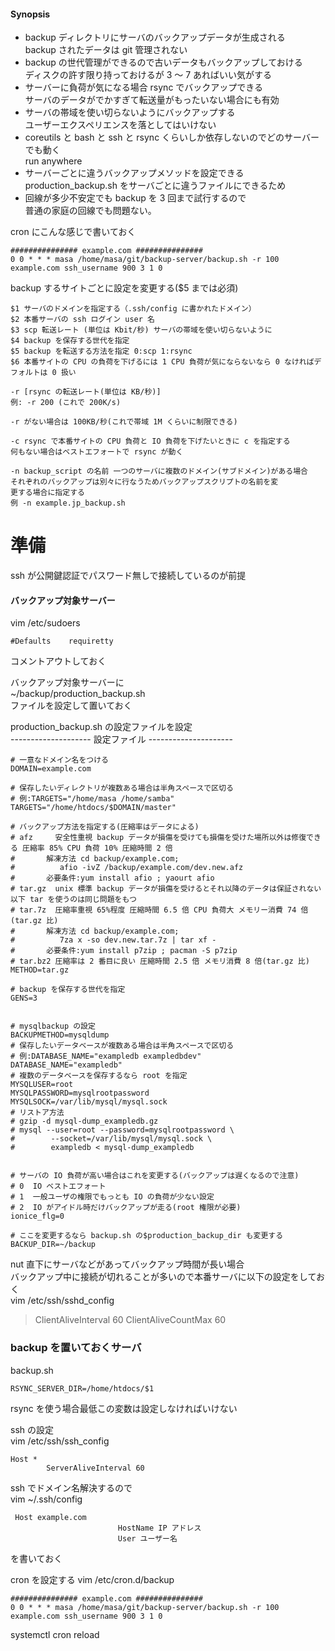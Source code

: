 #### Synopsis

* backup ディレクトリにサーバのバックアップデータが生成される  
  backup されたデータは git 管理されない  
* backup の世代管理ができるので古いデータもバックアップしておける  
  ディスクの許す限り持っておけるが 3 〜 7 あればいい気がする  
* サーバーに負荷が気になる場合 rsync でバックアップできる  
  サーバのデータがでかすぎて転送量がもったいない場合にも有効  
* サーバの帯域を使い切らないようにバックアップする  
  ユーザーエクスペリエンスを落としてはいけない  
* coreutils と bash と ssh と rsync くらいしか依存しないのでどのサーバーでも動く  
  run anywhere  
* サーバーごとに違うバックアップメソッドを設定できる  
  production_backup.sh をサーバごとに違うファイルにできるため  
* 回線が多少不安定でも backup を 3 回まで試行するので  
  普通の家庭の回線でも問題ない。  

cron にこんな感じで書いておく

    ############### example.com ###############
    0 0 * * * masa /home/masa/git/backup-server/backup.sh -r 100 example.com ssh_username 900 3 1 0

 backup するサイトごとに設定を変更する($5 までは必須)
 
    $1 サーバのドメインを指定する（.ssh/config に書かれたドメイン）
    $2 本番サーバの ssh ログイン user 名
    $3 scp 転送レート (単位は Kbit/秒) サーバの帯域を使い切らないように
    $4 backup を保存する世代を指定
    $5 backup を転送する方法を指定 0:scp 1:rsync
    $6 本番サイトの CPU の負荷を下げるには 1 CPU 負荷が気にならないなら 0 なければデフォルトは 0 扱い
 
    -r [rsync の転送レート(単位は KB/秒)]
    例: -r 200 (これで 200K/s)
	
    -r がない場合は 100KB/秒(これで帯域 1M くらいに制限できる)
	
    -c rsync で本番サイトの CPU 負荷と IO 負荷を下げたいときに c を指定する
    何もない場合はベストエフォートで rsync が動く
	
    -n backup_script の名前 一つのサーバに複数のドメイン(サブドメイン)がある場合
    それぞれのバックアップは別々に行なうためバックアップスクリプトの名前を変
    更する場合に指定する
    例 -n example.jp_backup.sh


# 準備

ssh が公開鍵認証でパスワード無しで接続しているのが前提  

#### バックアップ対象サーバー
vim /etc/sudoers  

    #Defaults    requiretty

コメントアウトしておく  

バックアップ対象サーバーに  
~/backup/production_backup.sh  
ファイルを設定して置いておく  

production_backup.sh の設定ファイルを設定  
-------------------- 設定ファイル ---------------------

    # 一意なドメイン名をつける
    DOMAIN=example.com

    # 保存したいディレクトリが複数ある場合は半角スペースで区切る
    # 例:TARGETS="/home/masa /home/samba"
    TARGETS="/home/htdocs/$DOMAIN/master"

    # バックアップ方法を指定する(圧縮率はデータによる)
    # afz     安全性重視 backup データが損傷を受けても損傷を受けた場所以外は修復できる 圧縮率 85% CPU 負荷 10% 圧縮時間 2 倍
    #       解凍方法 cd backup/example.com;
    #          afio -ivZ /backup/example.com/dev.new.afz
    #       必要条件:yum install afio ; yaourt afio
    # tar.gz  unix 標準 backup データが損傷を受けるとそれ以降のデータは保証されない 以下 tar を使うのは同じ問題をもつ
    # tar.7z  圧縮率重視 65%程度 圧縮時間 6.5 倍 CPU 負荷大 メモリー消費 74 倍(tar.gz 比)
    #       解凍方法 cd backup/example.com;
    #          7za x -so dev.new.tar.7z | tar xf -
    #       必要条件:yum install p7zip ; pacman -S p7zip
    # tar.bz2 圧縮率は 2 番目に良い 圧縮時間 2.5 倍 メモリ消費 8 倍(tar.gz 比)
    METHOD=tar.gz

    # backup を保存する世代を指定
    GENS=3


    # mysqlbackup の設定
    BACKUPMETHOD=mysqldump
    # 保存したいデータベースが複数ある場合は半角スペースで区切る
    # 例:DATABASE_NAME="exampledb exampledbdev"
    DATABASE_NAME="exampledb"
    # 複数のデータベースを保存するなら root を指定
    MYSQLUSER=root
    MYSQLPASSWORD=mysqlrootpassword
    MYSQLSOCK=/var/lib/mysql/mysql.sock
    # リストア方法
    # gzip -d mysql-dump_exampledb.gz
    # mysql --user=root --password=mysqlrootpassword \
    #        --socket=/var/lib/mysql/mysql.sock \
    #        exampledb < mysql-dump_exampledb


    # サーバの IO 負荷が高い場合はこれを変更する(バックアップは遅くなるので注意)
    # 0  IO ベストエフォート
    # 1  一般ユーザの権限でもっとも IO の負荷が少ない設定
    # 2  IO がアイドル時だけバックアップが走る(root 権限が必要)
    ionice_flg=0

    # ここを変更するなら backup.sh の$production_backup_dir も変更する
    BACKUP_DIR=~/backup


nut 直下にサーバなどがあってバックアップ時間が長い場合  
バックアップ中に接続が切れることが多いので本番サーバに以下の設定をしておく  
vim /etc/ssh/sshd_config  

>ClientAliveInterval 60
>ClientAliveCountMax 60


### backup を置いておくサーバ

backup.sh

    RSYNC_SERVER_DIR=/home/htdocs/$1

rsync を使う場合最低この変数は設定しなければいけない   

ssh の設定  
vim /etc/ssh/ssh_config  

    Host *
            ServerAliveInterval 60

ssh でドメイン名解決するので  
vim ~/.ssh/config  

     Host example.com
                            HostName IP アドレス
                            User ユーザー名

を書いておく  


cron を設定する
vim /etc/cron.d/backup  

    ############### example.com ###############
    0 0 * * * masa /home/masa/git/backup-server/backup.sh -r 100 example.com ssh_username 900 3 1 0

systemctl cron reload

